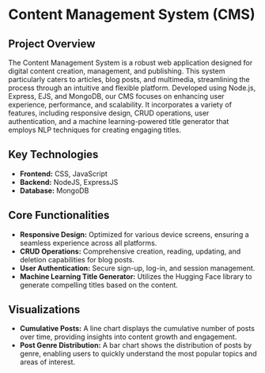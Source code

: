 # Content Management System (CMS)

## Project Overview

The Content Management System is a robust web application designed for digital content creation, management, and publishing. This system particularly caters to articles, blog posts, and multimedia, streamlining the process through an intuitive and flexible platform. Developed using Node.js, Express, EJS, and MongoDB, our CMS focuses on enhancing user experience, performance, and scalability. It incorporates a variety of features, including responsive design, CRUD operations, user authentication, and a machine learning-powered title generator that employs NLP techniques for creating engaging titles.

## Key Technologies

- **Frontend:** CSS, JavaScript
- **Backend:** NodeJS, ExpressJS
- **Database:** MongoDB

## Core Functionalities

- **Responsive Design:** Optimized for various device screens, ensuring a seamless experience across all platforms.
- **CRUD Operations:** Comprehensive creation, reading, updating, and deletion capabilities for blog posts.
- **User Authentication:** Secure sign-up, log-in, and session management.
- **Machine Learning Title Generator:** Utilizes the Hugging Face library to generate compelling titles based on the content.


## Visualizations

- **Cumulative Posts:** A line chart displays the cumulative number of posts over time, providing insights into content growth and engagement.
- **Post Genre Distribution:** A bar chart shows the distribution of posts by genre, enabling users to quickly understand the most popular topics and areas of interest.
